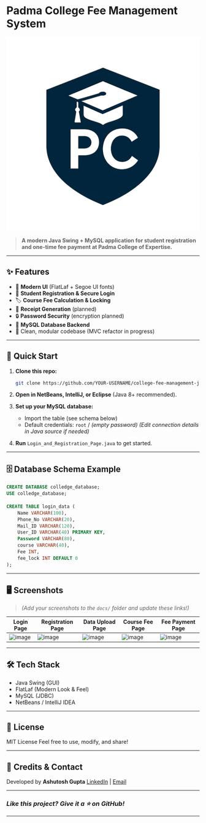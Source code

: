 # Padma College Fee Management System

![Padma College Logo](src/college_data_management_system/by_ashutosh_gupta/Padma_Coll.png)

> **A modern Java Swing + MySQL application for student registration and one-time fee payment at Padma College of Expertise.**

---

## ✨ Features

* 🎨 **Modern UI** (FlatLaf + Segoe UI fonts)
* 👤 **Student Registration & Secure Login**
* 🏷️ **Course Fee Calculation & Locking**
* 🧾 **Receipt Generation** (planned)
* 🔒 **Password Security** (encryption planned)
* 💾 **MySQL Database Backend**
* 🧹 Clean, modular codebase (MVC refactor in progress)

---

## 🚀 Quick Start

1. **Clone this repo:**

   ```bash
   git clone https://github.com/YOUR-USERNAME/college-fee-management-java.git
   ```
2. **Open in NetBeans, IntelliJ, or Eclipse** (Java 8+ recommended).
3. **Set up your MySQL database:**

   * Import the table (see schema below)
   * Default credentials: `root` / *(empty password)*
     *(Edit connection details in Java source if needed)*
4. **Run** `Login_and_Registration_Page.java` to get started.

---

## 🗄️ Database Schema Example

```sql
CREATE DATABASE colledge_database;
USE colledge_database;

CREATE TABLE login_data (
    Name VARCHAR(100),
    Phone_No VARCHAR(20),
    Mail_ID VARCHAR(120),
    User_ID VARCHAR(40) PRIMARY KEY,
    Password VARCHAR(80),
    course VARCHAR(40),
    Fee INT,
    fee_lock INT DEFAULT 0
);
```

---

## 🖥️ Screenshots

> *(Add your screenshots to the `docs/` folder and update these links!)*

| Login Page          | Registration Page      | Data Upload Page         | Course Fee Page     | Fee Payment Page       | 
| ------------------- | ---------------------- | ------------------------ | ------------------- | ---------------------- |
| <img width="350" height="354" alt="image" src="https://github.com/user-attachments/assets/0108ed5a-feec-41e2-b115-f7b0e1049d94" /> | <img width="381" height="485" alt="image" src="https://github.com/user-attachments/assets/f49b3cdf-fa04-4c3c-bd89-3c717f0688e9" /> | <img width="358" height="710" alt="image" src="https://github.com/user-attachments/assets/3b124764-75a4-4f48-a263-d7eb2b1f8ff2" /> | <img width="556" height="641" alt="image" src="https://github.com/user-attachments/assets/c1447d98-9300-4db8-ae20-79f7a75eb57f" /> | <img width="327" height="311" alt="image" src="https://github.com/user-attachments/assets/847ecc4b-0f23-46f5-8f23-3a6e00b6d00a" /> |

---

## 🛠️ Tech Stack

* Java Swing (GUI)
* FlatLaf (Modern Look & Feel)
* MySQL (JDBC)
* NetBeans / IntelliJ IDEA

---

## 📝 License

MIT License
Feel free to use, modify, and share!

---

## 📣 Credits & Contact

Developed by **Ashutosh Gupta**
[LinkedIn](https://www.linkedin.com/in/ashutosh-gupta-dev/) | [Email](mailto:ashut99@yahoo.com)

---

### *Like this project? Give it a ⭐ on GitHub!*

---

